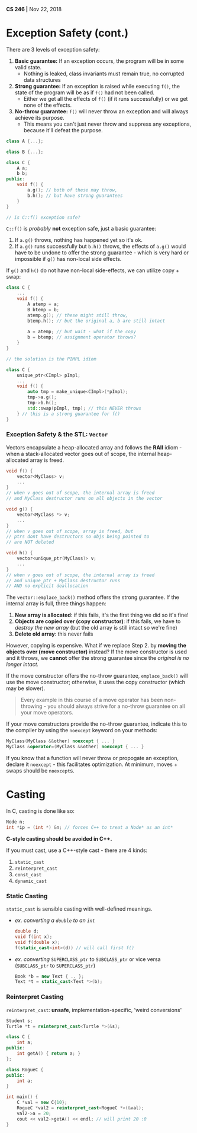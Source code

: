 __CS 246 |__ Nov 22, 2018

# Exception Safety (cont.)

There are 3 levels of exception safety:

1. __Basic guarantee:__ If an exception occurs, the program will be in some valid state.
   - Nothing is leaked, class invariants must remain true,  no corrupted data structures
2. __Strong guarantee:__ If an exception is raised while executing `f()`, the state of the program will be as if `f()` had not been called.
   - Either we get all the effects of `f()` (if it runs successfully) or we get none of the effects.
3. __No-throw guarantee:__ `f()` will never throw an exception and will always achieve its purpose.
   - This means you can't just never throw and suppress any exceptions, because it'll defeat the purpose.

```cpp
class A {...};

class B {...};

class C {
    A a;
    b b;
public:
    void f() {
        a.g(); // both of these may throw,
        b.h(); // but have strong guarantees
    }
}

// is C::f() exception safe?
```

`C::f()` is _probably_ __not__ exception safe, just a basic guarantee:

1. If `a.g()` throws, nothing has happened yet so it's ok.
2. If `a.g()` runs successfully but `b.h()` throws, the effects of `a.g()` would have to be undone to offer the strong guarantee - which is very hard or impossible if `g()` has non-local side effects.

If `g()` and `h()` do not have non-local side-effects, we can utilize copy + swap:

```cpp
class C {
    ...
	void f() {
        A atemp = a;
        B btemp = b;
        atemp.g(); // these might still throw,
        btemp.h(); // but the original a, b are still intact
        
        a = atemp; // but wait - what if the copy
        b = btemp; // assignment operator throws?
    }
}

// the solution is the PIMPL idiom

class C {
    unique_ptr<CImpl> pImpl;
    ...
    void f() {
        auto tmp = make_unique<CImpl>(*pImpl);
        tmp->a.g();
        tmp->b.h();
        std::swap(pImpl, tmp); // this NEVER throws
    } // this is a strong guarantee for f()
}
```

### Exception Safety & the STL: `Vector`

Vectors encapsulate a heap-allocated array and follows the __RAII__ idiom - when a stack-allocated vector goes out of scope, the internal heap-allocated array is freed.

```cpp
void f() {
    vector<MyClass> v;
    ...
} 
// when v goes out of scope, the internal array is freed
// and MyClass destructor runs on all objects in the vector

void g() {
    vector<MyClass *> v;
    ...
}
// when v goes out of scope, array is freed, but
// ptrs dont have destructors so objs being pointed to
// are NOT deleted

void h() {
    vector<unique_ptr(MyClass)> v;
    ...
}
// when v goes out of scope, the internal array is freed
// and unique_ptr + MyClass destructor runs 
// AND no explicit deallocation
```

The `vector::emplace_back()` method offers the strong guarantee. If the internal array is full, three things happen:

1. **New array is allocated**: if this fails, it's the first thing we did so it's fine!
2. **Objects are copied over (copy constructor)**: if this fails, we have to _destroy the new array_ (but the old array is still intact so we're fine)
3. **Delete old array**: this never fails

However, copying is expensive. What if we replace Step $2.$  by __moving the objects over (move constructor)__ instead? If the move constructor is used and it throws, we **cannot** offer the strong guarantee since the _original is no longer intact._

If the move constructor offers the no-throw guarantee, `emplace_back()` will use the move constructor; otherwise, it uses the copy constructor (which may be slower).

> Every example in this course of a move operator has been non-throwing - you should always strive for a no-throw guarantee on all your move operators. 

If your move constructors provide the no-throw guarantee, indicate this to the compiler by using the `noexcept` keyword on your methods:

```cpp
MyClass(MyClass &&other) noexcept { ... }
MyClass &operator=(MyClass &&other) noexcept { ... }
```

If you know that a function will never throw or propogate an exception, declare it `noexcept` - this facilitates optimization. At minimum, moves + swaps should be `noexcept`s.


# Casting

In C, casting is done like so:

```cpp
Node n;
int *ip = (int *) &n; // forces C++ to treat a Node* as an int*
```

**C-style casting should be avoided in C++.** 

If you must cast, use a C++-style cast - there are 4 kinds:

1. `static_cast`
2. `reinterpret_cast`
3. `const_cast`
4. `dynamic_cast`

### Static Casting

`static_cast` is sensible casting with well-defined meanings.

- _ex. converting a `double` to an `int`_

  ```cpp
  double d;
  void f(int x);
  void f(double x);
  f(static_cast<int>(d)) // will call first f()
  ```

- _ex. converting_ `SUPERCLASS_ptr` to `SUBCLASS_ptr` or  vice versa (`SUBCLASS_ptr` to `SUPERCLASS_ptr`)

  ```cpp
  Book *b = new Text { .. };
  Text *t = static_cast<Text *>(b);
  ```

### Reinterpret Casting

`reinterpret_cast`: **unsafe**, implementation-specific, 'weird conversions'

```cpp
Student s;
Turtle *t = reinterpret_cast<Turtle *>(&s);

class C {
    int a;
public:
    int getA() { return a; }
};

class RogueC {
public:
    int a;
}

int main() {
    C *val = new C{10};
    RogueC *val2 = reinterpret_cast<RogueC *>(&val);
	val2->a = 20;
    cout << val2->getA() << endl; // will print 20 :0
}
```

